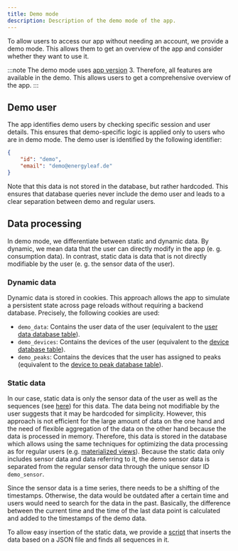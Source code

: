 ```yaml
---
title: Demo mode
description: Description of the demo mode of the app.
---
```


To allow users to access our app without needing an account, we provide a demo mode. This allows them to get an overview of the app and consider whether they want to use it.

:::note
The demo mode uses [app version](/web/app-versions/) 3. Therefore, all features are available in the demo. This allows users to get a comprehensive overview of the app.
:::

## Demo user

The app identifies demo users by checking specific session and user details. This ensures that demo-specific logic is applied only to users who are in demo mode. The demo user is identified by the following identifier:

```json
{
    "id": "demo",
    "email": "demo@energyleaf.de"
}
```

Note that this data is not stored in the database, but rather hardcoded. This ensures that database queries never include the demo user and leads to a clear separation between demo and regular users.

## Data processing

In demo mode, we differentiate between static and dynamic data. By dynamic, we mean data that the user can directly modify in the app (e. g. consumption data). In contrast, static data is data that is not directly modifiable by the user (e. g. the sensor data of the user).

### Dynamic data

Dynamic data is stored in cookies. This approach allows the app to simulate a persistent state across page reloads without requiring a backend database. Precisely, the following cookies are used:

- `demo_data`: Contains the user data of the user (equivalent to the [user data database table](/general/database/#user-data-table)).
- `demo_devices`: Contains the devices of the user (equivalent to the [device database table](/general/database/#device-table)).
- `demo_peaks`: Contains the devices that the user has assigned to peaks (equivalent to the [device to peak database table](/general/database/#device-to-peak-table)).

### Static data

In our case, static data is only the sensor data of the user as well as the sequences (see [here](/web/sequences)) for this data. The data being not modifiable by the user suggests that it may be hardcoded for simplicity. However, this approach is not efficient for the large amount of data on the one hand and the need of flexible aggregation of the data on the other hand because the data is processed in memory. Therefore, this data is stored in the database which allows using the same techniques for optimizing the data processing as for regular users (e.g. [materialized views](/general/database#performance-of-timeseries-data)). Because the static data only includes sensor data and data referring to it, the demo sensor data is separated from the regular sensor data through the unique sensor ID `demo_sensor`.

Since the sensor data is a time series, there needs to be a shifting of the timestamps. Otherwise, the data would be outdated after a certain time and users would need to search for the data in the past. Basically, the difference between the current time and the time of the last data point is calculated and added to the timestamps of the demo data.

To allow easy insertion of the static data, we provide a [script](/general/scripts#addDemoData) that inserts the data based on a JSON file and finds all sequences in it.